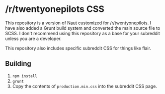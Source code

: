 /r/twentyonepilots CSS
===============

This repository is a version of [Naut](https://reddit.com/r/naut) customized for /r/twentyonepilots. I have also added a Grunt build system and converted the main source file to SCSS. I don't recommend using this repository as a base for your subreddit unless you are a developer.

This repository also includes specific subreddit CSS for things like flair.

## Building

1. `npm install`
2. `grunt`
3. Copy the contents of `production.min.css` into the subreddit CSS page.